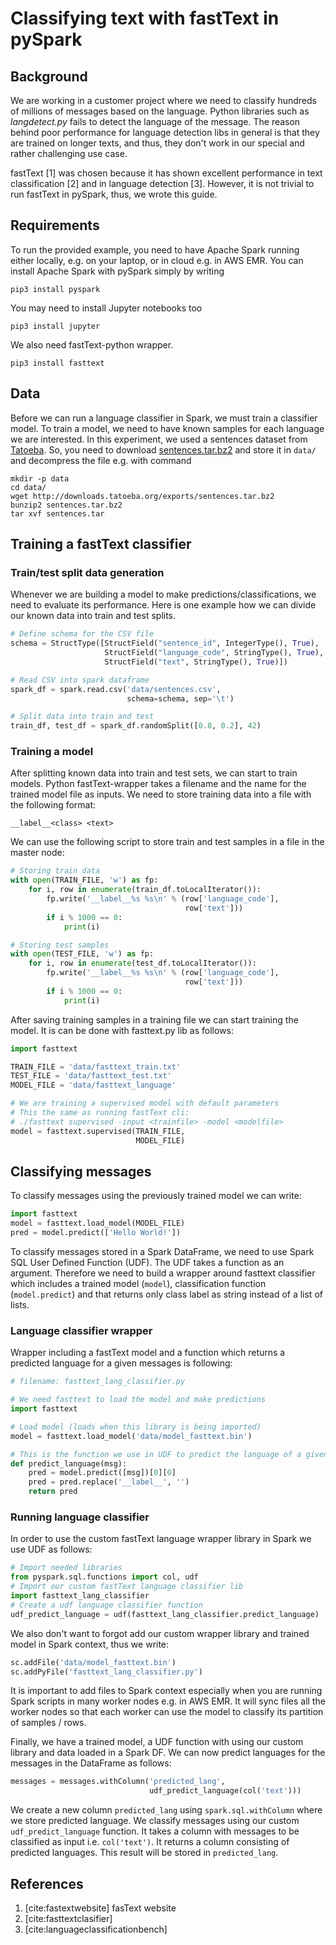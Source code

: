 # Classifying text with fastText in pySpark

## Background
We are working in a customer project where we need to classify hundreds of millions of messages based on the language. Python libraries such as *langdetect.py* fails to detect the language of the message. The reason behind poor performance for language detection libs in general is that they are trained on longer texts, and thus, they don't work in our special and rather challenging use case.

fastText [1] was chosen because it has shown excellent performance in text classification [2] and in language detection [3]. However, it is not trivial to run fastText in pySpark, thus, we wrote this guide.

## Requirements
To run the provided example, you need to have Apache Spark running either locally, e.g. on your laptop, or in cloud e.g. in AWS EMR. You can install Apache Spark with pySpark simply by writing

```
pip3 install pyspark
```
You may need to install Jupyter notebooks too
```
pip3 install jupyter
```
We also need fastText-python wrapper.
```
pip3 install fasttext
```


## Data

Before we can run a language classifier in Spark, we must train a classifier model. To train a model, we need to have known samples for each language we are interested. In this experiment, we used a sentences dataset from [Tatoeba](https://tatoeba.org/eng/downloads). So, you need to download [sentences.tar.bz2](http://downloads.tatoeba.org/exports/sentences.tar.bz2) and store it in `data/` and decompress the file e.g. with command

```
mkdir -p data
cd data/
wget http://downloads.tatoeba.org/exports/sentences.tar.bz2
bunzip2 sentences.tar.bz2
tar xvf sentences.tar
```

## Training a fastText classifier
### Train/test split data generation
Whenever we are building a model to make predictions/classifications, we need to evaluate its performance. Here is one example how we can divide our known data into train and test splits.

```py
# Define schema for the CSV file
schema = StructType([StructField("sentence_id", IntegerType(), True),
                     StructField("language_code", StringType(), True),
                     StructField("text", StringType(), True)])

# Read CSV into spark dataframe
spark_df = spark.read.csv('data/sentences.csv',
                          schema=schema, sep='\t')

# Split data into train and test
train_df, test_df = spark_df.randomSplit([0.8, 0.2], 42)
```

### Training a model
After splitting known data into train and test sets, we can start to train models. Python fastText-wrapper takes a filename and the name for the trained model file as inputs. We need to store training data into a file with the following format:

```
__label__<class> <text>
```

We can use the following script to store train and test samples in a file in the master node:

```py
# Storing train data
with open(TRAIN_FILE, 'w') as fp:
    for i, row in enumerate(train_df.toLocalIterator()):
        fp.write('__label__%s %s\n' % (row['language_code'],
                                       row['text']))
        if i % 1000 == 0:
            print(i)

# Storing test samples
with open(TEST_FILE, 'w') as fp:
    for i, row in enumerate(test_df.toLocalIterator()):
        fp.write('__label__%s %s\n' % (row['language_code'],
                                       row['text']))
        if i % 1000 == 0:
            print(i)
```

After saving training samples in a training file we can start training the model. It is can be done with fasttext.py lib as follows:

```py
import fasttext

TRAIN_FILE = 'data/fasttext_train.txt'
TEST_FILE = 'data/fasttext_test.txt'
MODEL_FILE = 'data/fasttext_language'

# We are training a supervised model with default parameters
# This the same as running fastText cli:
# ./fasttext supervised -input <trainfile> -model <modelfile>
model = fasttext.supervised(TRAIN_FILE,
                            MODEL_FILE)
```

## Classifying messages
To classify messages using the previously trained model we can write:
```py
import fasttext
model = fasttext.load_model(MODEL_FILE)
pred = model.predict(['Hello World!'])
```

To classify messages stored in a Spark DataFrame, we need to use Spark SQL User Defined Function (UDF). The UDF takes a function as an argument. Therefore we need to build a wrapper around fasttext classifier which includes a trained model (`model`), classification function (`model.predict`) and that returns only class label as string instead of a list of lists.

### Language classifier wrapper
Wrapper including a fastText model and a function which returns a predicted language for a given messages is following:

```py
# filename: fasttext_lang_classifier.py

# We need fasttext to load the model and make predictions
import fasttext

# Load model (loads when this library is being imported)
model = fasttext.load_model('data/model_fasttext.bin')

# This is the function we use in UDF to predict the language of a given msg
def predict_language(msg):
    pred = model.predict([msg])[0][0]
    pred = pred.replace('__label__', '')
    return pred
```

### Running language classifier
In order to use the custom fastText language wrapper library in Spark we use UDF as follows:

```py
# Import needed libraries
from pyspark.sql.functions import col, udf
# Import our custom fastText language classifier lib
import fasttext_lang_classifier
# Create a udf language classifier function
udf_predict_language = udf(fasttext_lang_classifier.predict_language)
```

We also don't want to forgot add our custom wrapper library and trained model in Spark context, thus we write:

```py
sc.addFile('data/model_fasttext.bin')
sc.addPyFile('fasttext_lang_classifier.py')
```
It is important to add files to Spark context especially when you are running Spark scripts in many worker nodes e.g. in AWS EMR. It will sync files all the worker nodes so that each worker can use the model to classify its partition of samples / rows.

Finally, we have a trained model, a UDF function with using our custom library and data loaded in a Spark DF. We can now predict languages for the messages in the DataFrame as follows:

```py
messages = messages.withColumn('predicted_lang',
                               udf_predict_language(col('text')))
```
We create a new column `predicted_lang` using `spark.sql.withColumn` where we store predicted language. We classify messages using our custom `udf_predict_language` function. It takes a column with messages to be classified as input i.e. `col('text')`. It returns a column consisting of predicted languages. This result will be stored in `predicted_lang`.

## References
1. [cite:fastextwebsite] fasText website
2. [cite:fasttextclasifier]
3. [cite:languageclassificationbench]
